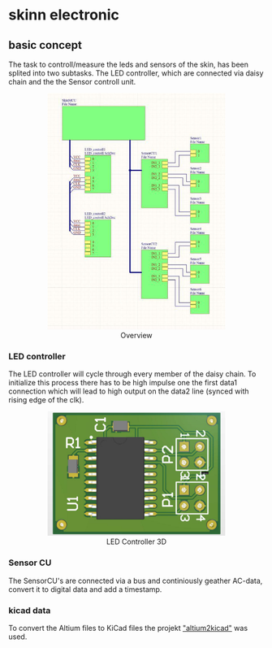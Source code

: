 # skinn electronic 
## basic concept
The task to controll/measure the leds and sensors of the skin, has been splited into two subtasks. 
The LED controller, which are connected via daisy chain and the the Sensor controll unit. 
<p align="center">
  <img src="skinnElectronicOverview.jpg" width="350">
  </br>
  Overview
</p>

### LED controller 
The LED controller will cycle through every member of the daisy chain. To initialize this process there has to be high impulse one the first data1 connection which will lead to high output on the data2 line (synced with rising edge of the clk). 

<p align="center">
  <img src="LedCtl.jpg" width="350">
  </br>LED Controller 3D
</p>

### Sensor CU 
The SensorCU's are connected via a bus and continiously geather AC-data, convert it to digital data and add a timestamp. 

### kicad data 
To convert the Altium files to KiCad files the projekt ["altium2kicad"](https://github.com/thesourcerer8/altium2kicad) was used. 
